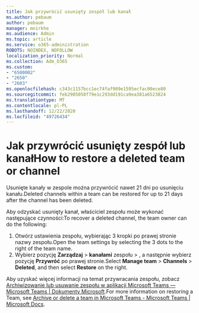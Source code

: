 ```yaml
---
title: Jak przywrócić usunięty zespół lub kanał
ms.author: pebaum
author: pebaum
manager: mnirkhe
ms.audience: Admin
ms.topic: article
ms.service: o365-administration
ROBOTS: NOINDEX, NOFOLLOW
localization_priority: Normal
ms.collection: Adm_O365
ms.custom:
- "6500002"
- "2650"
- "2603"
ms.openlocfilehash: c343c1157bcc1ec74faf909e1595ecfac00ece80
ms.sourcegitcommit: feb2985058f79e1c293dd191ca9ea381a6523824
ms.translationtype: MT
ms.contentlocale: pl-PL
ms.lasthandoff: 12/22/2020
ms.locfileid: "49726434"
---
```

# <a name="how-to-restore-a-deleted-team-or-channel"></a><span data-ttu-id="c2f9a-102">Jak przywrócić usunięty zespół lub kanał</span><span class="sxs-lookup"><span data-stu-id="c2f9a-102">How to restore a deleted team or channel</span></span>

<span data-ttu-id="c2f9a-103">Usunięte kanały w zespole można przywrócić nawet 21 dni po usunięciu kanału.</span><span class="sxs-lookup"><span data-stu-id="c2f9a-103">Deleted channels within a team can be restored for up to 21 days after the channel has been deleted.</span></span>

<span data-ttu-id="c2f9a-104">Aby odzyskać usunięty kanał, właściciel zespołu może wykonać następujące czynności:</span><span class="sxs-lookup"><span data-stu-id="c2f9a-104">To recover a deleted channel, the team owner can do the following:</span></span>

1. <span data-ttu-id="c2f9a-105">Otwórz ustawienia zespołu, wybierając 3 kropki po prawej stronie nazwy zespołu.</span><span class="sxs-lookup"><span data-stu-id="c2f9a-105">Open the team settings by selecting the 3 dots to the right of the team name.</span></span>
2. <span data-ttu-id="c2f9a-106">Wybierz pozycję **Zarządzaj**  >  **kanałami** zespołu  >  , a następnie wybierz pozycję **Przywróć** po prawej stronie.</span><span class="sxs-lookup"><span data-stu-id="c2f9a-106">Select **Manage team** > **Channels** > **Deleted**, and then select **Restore** on the right.</span></span>

<span data-ttu-id="c2f9a-107">Aby uzyskać więcej informacji na temat przywracania zespołu, zobacz [Archiwizowanie lub usuwanie zespołu w aplikacji Microsoft Teams — Microsoft Teams | Dokumenty Microsoft](https://docs.microsoft.com/microsoftteams/archive-or-delete-a-team#restore-a-deleted-team).</span><span class="sxs-lookup"><span data-stu-id="c2f9a-107">For more information on restoring a Team, see [Archive or delete a team in Microsoft Teams - Microsoft Teams | Microsoft Docs](https://docs.microsoft.com/microsoftteams/archive-or-delete-a-team#restore-a-deleted-team).</span></span>

